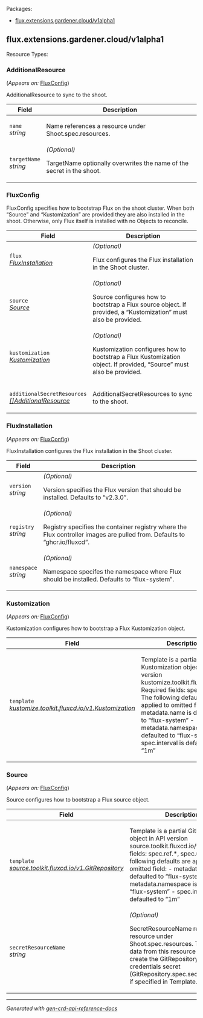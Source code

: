 <p>Packages:</p>
<ul>
<li>
<a href="#flux.extensions.gardener.cloud%2fv1alpha1">flux.extensions.gardener.cloud/v1alpha1</a>
</li>
</ul>
<h2 id="flux.extensions.gardener.cloud/v1alpha1">flux.extensions.gardener.cloud/v1alpha1</h2>
Resource Types:
<ul></ul>
<h3 id="flux.extensions.gardener.cloud/v1alpha1.AdditionalResource">AdditionalResource
</h3>
<p>
(<em>Appears on:</em>
<a href="#flux.extensions.gardener.cloud/v1alpha1.FluxConfig">FluxConfig</a>)
</p>
<p>
<p>AdditionalResource to sync to the shoot.</p>
</p>
<table>
<thead>
<tr>
<th>Field</th>
<th>Description</th>
</tr>
</thead>
<tbody>
<tr>
<td>
<code>name</code></br>
<em>
string
</em>
</td>
<td>
<p>Name references a resource under Shoot.spec.resources.</p>
</td>
</tr>
<tr>
<td>
<code>targetName</code></br>
<em>
string
</em>
</td>
<td>
<em>(Optional)</em>
<p>TargetName optionally overwrites the name of the secret in the shoot.</p>
</td>
</tr>
</tbody>
</table>
<h3 id="flux.extensions.gardener.cloud/v1alpha1.FluxConfig">FluxConfig
</h3>
<p>
<p>FluxConfig specifies how to bootstrap Flux on the shoot cluster.
When both &ldquo;Source&rdquo; and &ldquo;Kustomization&rdquo; are provided they are also installed in the shoot.
Otherwise, only Flux itself is installed with no Objects to reconcile.</p>
</p>
<table>
<thead>
<tr>
<th>Field</th>
<th>Description</th>
</tr>
</thead>
<tbody>
<tr>
<td>
<code>flux</code></br>
<em>
<a href="#flux.extensions.gardener.cloud/v1alpha1.FluxInstallation">
FluxInstallation
</a>
</em>
</td>
<td>
<em>(Optional)</em>
<p>Flux configures the Flux installation in the Shoot cluster.</p>
</td>
</tr>
<tr>
<td>
<code>source</code></br>
<em>
<a href="#flux.extensions.gardener.cloud/v1alpha1.Source">
Source
</a>
</em>
</td>
<td>
<em>(Optional)</em>
<p>Source configures how to bootstrap a Flux source object.
If provided, a &ldquo;Kustomization&rdquo; must also be provided.</p>
</td>
</tr>
<tr>
<td>
<code>kustomization</code></br>
<em>
<a href="#flux.extensions.gardener.cloud/v1alpha1.Kustomization">
Kustomization
</a>
</em>
</td>
<td>
<em>(Optional)</em>
<p>Kustomization configures how to bootstrap a Flux Kustomization object.
If provided, &ldquo;Source&rdquo; must also be provided.</p>
</td>
</tr>
<tr>
<td>
<code>additionalSecretResources</code></br>
<em>
<a href="#flux.extensions.gardener.cloud/v1alpha1.AdditionalResource">
[]AdditionalResource
</a>
</em>
</td>
<td>
<p>AdditionalSecretResources to sync to the shoot.</p>
</td>
</tr>
</tbody>
</table>
<h3 id="flux.extensions.gardener.cloud/v1alpha1.FluxInstallation">FluxInstallation
</h3>
<p>
(<em>Appears on:</em>
<a href="#flux.extensions.gardener.cloud/v1alpha1.FluxConfig">FluxConfig</a>)
</p>
<p>
<p>FluxInstallation configures the Flux installation in the Shoot cluster.</p>
</p>
<table>
<thead>
<tr>
<th>Field</th>
<th>Description</th>
</tr>
</thead>
<tbody>
<tr>
<td>
<code>version</code></br>
<em>
string
</em>
</td>
<td>
<em>(Optional)</em>
<p>Version specifies the Flux version that should be installed.
Defaults to &ldquo;v2.3.0&rdquo;.</p>
</td>
</tr>
<tr>
<td>
<code>registry</code></br>
<em>
string
</em>
</td>
<td>
<em>(Optional)</em>
<p>Registry specifies the container registry where the Flux controller images are pulled from.
Defaults to &ldquo;ghcr.io/fluxcd&rdquo;.</p>
</td>
</tr>
<tr>
<td>
<code>namespace</code></br>
<em>
string
</em>
</td>
<td>
<em>(Optional)</em>
<p>Namespace specifes the namespace where Flux should be installed.
Defaults to &ldquo;flux-system&rdquo;.</p>
</td>
</tr>
</tbody>
</table>
<h3 id="flux.extensions.gardener.cloud/v1alpha1.Kustomization">Kustomization
</h3>
<p>
(<em>Appears on:</em>
<a href="#flux.extensions.gardener.cloud/v1alpha1.FluxConfig">FluxConfig</a>)
</p>
<p>
<p>Kustomization configures how to bootstrap a Flux Kustomization object.</p>
</p>
<table>
<thead>
<tr>
<th>Field</th>
<th>Description</th>
</tr>
</thead>
<tbody>
<tr>
<td>
<code>template</code></br>
<em>
<a href="https://fluxcd.io/flux/components/kustomize/api/v1/#kustomize.toolkit.fluxcd.io/v1.Kustomization">
kustomize.toolkit.fluxcd.io/v1.Kustomization
</a>
</em>
</td>
<td>
<p>Template is a partial Kustomization object in API version kustomize.toolkit.fluxcd.io/v1.
Required fields: spec.path.
The following defaults are applied to omitted field:
- metadata.name is defaulted to &ldquo;flux-system&rdquo;
- metadata.namespace is defaulted to &ldquo;flux-system&rdquo;
- spec.interval is defaulted to &ldquo;1m&rdquo;</p>
</td>
</tr>
</tbody>
</table>
<h3 id="flux.extensions.gardener.cloud/v1alpha1.Source">Source
</h3>
<p>
(<em>Appears on:</em>
<a href="#flux.extensions.gardener.cloud/v1alpha1.FluxConfig">FluxConfig</a>)
</p>
<p>
<p>Source configures how to bootstrap a Flux source object.</p>
</p>
<table>
<thead>
<tr>
<th>Field</th>
<th>Description</th>
</tr>
</thead>
<tbody>
<tr>
<td>
<code>template</code></br>
<em>
<a href="https://fluxcd.io/flux/components/source/api/v1/#source.toolkit.fluxcd.io/v1.GitRepository">
source.toolkit.fluxcd.io/v1.GitRepository
</a>
</em>
</td>
<td>
<p>Template is a partial GitRepository object in API version source.toolkit.fluxcd.io/v1.
Required fields: spec.ref.*, spec.url.
The following defaults are applied to omitted field:
- metadata.name is defaulted to &ldquo;flux-system&rdquo;
- metadata.namespace is defaulted to &ldquo;flux-system&rdquo;
- spec.interval is defaulted to &ldquo;1m&rdquo;</p>
</td>
</tr>
<tr>
<td>
<code>secretResourceName</code></br>
<em>
string
</em>
</td>
<td>
<em>(Optional)</em>
<p>SecretResourceName references a resource under Shoot.spec.resources.
The secret data from this resource is used to create the GitRepository&rsquo;s credentials secret
(GitRepository.spec.secretRef.name) if specified in Template.</p>
</td>
</tr>
</tbody>
</table>
<hr/>
<p><em>
Generated with <a href="https://github.com/ahmetb/gen-crd-api-reference-docs">gen-crd-api-reference-docs</a>
</em></p>
